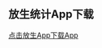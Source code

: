 ## 放生统计App下载

<a href='https://github.com/While1true/While1true/mahaLives/blob/master/lives_v1.0.1_2019-03-05_release.apk?raw=true'>点击放生App下载App<a>
